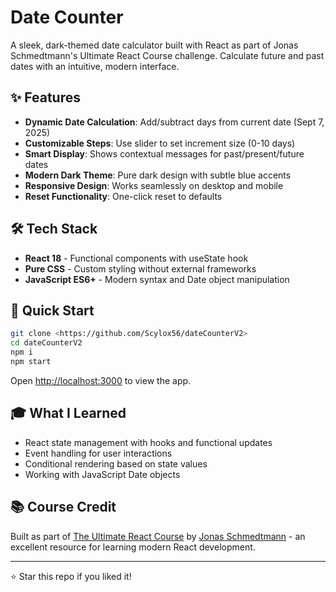 # Date Counter

A sleek, dark-themed date calculator built with React as part of Jonas Schmedtmann's Ultimate React Course challenge. Calculate future and past dates with an intuitive, modern interface.

## ✨ Features

- **Dynamic Date Calculation**: Add/subtract days from current date (Sept 7, 2025)
- **Customizable Steps**: Use slider to set increment size (0-10 days)
- **Smart Display**: Shows contextual messages for past/present/future dates
- **Modern Dark Theme**: Pure dark design with subtle blue accents
- **Responsive Design**: Works seamlessly on desktop and mobile
- **Reset Functionality**: One-click reset to defaults

## 🛠️ Tech Stack

- **React 18** - Functional components with useState hook
- **Pure CSS** - Custom styling without external frameworks
- **JavaScript ES6+** - Modern syntax and Date object manipulation

## 🚀 Quick Start

```bash
git clone <https://github.com/Scylox56/dateCounterV2>
cd dateCounterV2
npm i
npm start
```

Open [http://localhost:3000](http://localhost:3000) to view the app.

## 🎓 What I Learned

- React state management with hooks and functional updates
- Event handling for user interactions
- Conditional rendering based on state values
- Working with JavaScript Date objects

## 📚 Course Credit

Built as part of [The Ultimate React Course](https://www.udemy.com/course/the-ultimate-react-course/) by [Jonas Schmedtmann](https://github.com/jonasschmedtmann) - an excellent resource for learning modern React development.

---

⭐ Star this repo if you liked it!
